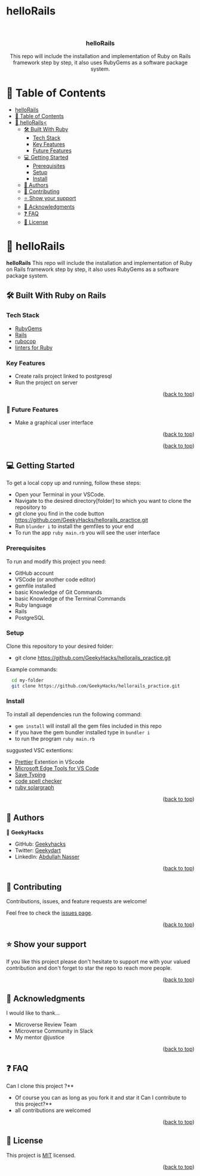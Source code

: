 # helloRails

<a name="readme-top"></a>

<div align="center">
  <br/>

  <h3><b>helloRails</b></h3>
  <p>This repo will include the installation and implementation of Ruby on Rails framework step by step, it also uses RubyGems as a software package system. </p>


</div>

# 📗 Table of Contents

- [helloRails](#helloRails)
- [📗 Table of Contents](#-table-of-contents)
- [📖 helloRails< ](#helloRails)
  - [🛠 Built With Ruby](#-built-with-ruby)
    - [Tech Stack ](#tech-stack-)
    - [Key Features ](#key-features-)
    - [Future Features ](#Future-features-)
  - [💻 Getting Started ](#-getting-started-)
    - [Prerequisites](#prerequisites)
    - [Setup](#setup)
    - [Install](#install)
  - [👥 Authors ](#-authors-)
  - [🤝 Contributing ](#-contributing-)
  - [⭐️ Show your support ](#️-show-your-support-)
  - [🙏 Acknowledgments ](#-acknowledgments-)
  - [❓ FAQ ](#-faq-)
  - [📝 License ](#-license-)

# 📖 helloRails <a name="about-project"></a>

**helloRails**
This repo will include the installation and implementation of Ruby on Rails framework step by step, it also uses RubyGems as a software package system.

## 🛠 Built With <a name="built-with-ruby">Ruby on Rails</a>

### Tech Stack <a name="tech-stack"></a>

  <ul>
    <li><a href="https://guides.rubygems.org/rubygems-basics/">RubyGems</a></li>
    <li><a href="https://guides.rubyonrails.org/getting_started.html#creating-a-new-rails-project">Rails</a> </li>
    <li><a href="https://docs.rubocop.org/rubocop/installation.html">rubocop</a></li>
    <li><a href="https://github.com/microverseinc/linters-config/tree/master/ruby">linters for Ruby</a></li>
  </ul>

### Key Features <a name="key-features">

</a>

- Create rails project linked to postgresql
- Run the project on server

<p align="right">(<a href="#readme-top">back to top</a>)</p>

### 🔭 Future Features <a name="future-features">

</a>

- Make a graphical user interface

<p align="right">(<a href="#readme-top">back to top</a>)</p>

<p align="right">(<a href="#readme-top">back to top</a>)</p>

## 💻 Getting Started <a name="getting-started"></a>

To get a local copy up and running, follow these steps:

- Open your Terminal in your VSCode.
- Navigate to the desired directory[folder] to which you want to clone the repository to
- git clone you find in the code button https://github.com/GeekyHacks/hellorails_practice.git
- Run `blunder i` to install the gemfiles to your end
- To run the app `ruby main.rb` you will see the user interface

### Prerequisites

To run and modify this project you need:

- GitHub account
- VSCode (or another code editor)
- gemfile installed
- basic Knowledge of Git Commands
- basic Knowledge of the Terminal Commands
- Ruby language
- Rails
- PostgreSQL

### Setup

Clone this repository to your desired folder:

- git clone https://github.com/GeekyHacks/hellorails_practice.git

Example commands:

```sh
  cd my-folder
  git clone https://github.com/GeekyHacks/hellorails_practice.git

```

### Install

To install all dependencies run the following command:

- `gem install` will install all the gem files included in this repo
- if you have the gem bundler installed type in `bundler i`
- to run the program `ruby main.rb`

suggusted VSC extentions:

- [Prettier](https://marketplace.visualstudio.com/items?itemName=esbenp.prettier-vscode) Extention in VScode
- [Microsoft Edge Tools for VS Code](https://marketplace.visualstudio.com/items?itemName=ms-edgedevtools.vscode-edge-devtools)
- [Save Typing](https://marketplace.visualstudio.com/items?itemName=akhail.save-typing)
- [code spell checker](https://marketplace.visualstudio.com/items?itemName=streetsidesoftware.code-spell-checker)
- [ruby solargraph](https://marketplace.visualstudio.com/items?itemName=castwide.solargraph)

<p align="right">(<a href="#readme-top">back to top</a>)</p>

## 👥 Authors <a name="authors"></a>

👤 **GeekyHacks**

- GitHub: [Geekyhacks](https://github.com/GeekyHacks)
- Twitter: [Geekydart](https://twitter.com/GeekyDart)
- LinkedIn: [Abdullah Nasser](https://www.linkedin.com/in/abdullah-nasser-711625268/)

<p align="right">(<a href="#readme-top">back to top</a>)</p>

## 🤝 Contributing <a name="contributing"></a>

Contributions, issues, and feature requests are welcome!

Feel free to check the [issues page](https://github.com/GeekyHacks/hellorails_practice/issues).

<p align="right">(<a href="#readme-top">back to top</a>)</p>

## ⭐️ Show your support <a name="support"></a>

If you like this project please don't hesitate to support me with your valued contribution and don't forget to star the repo to reach more
people.

<p align="right">(<a href="#readme-top">back to top</a>)</p>

## 🙏 Acknowledgments <a name="acknowledgements"></a>

I would like to thank...

- Microverse Review Team
- Microverse Community in Slack
- My mentor @justice

<p align="right">(<a href="#readme-top">back to top</a>)</p>

## ❓ FAQ <a name="faq"></a>

Can I clone this project ?\*\*

- Of course you can as long as you fork it and star it
  Can I contribute to this project?\*\*
- all contributions are welcomed

<p align="right">(<a href="#readme-top">back to top</a>)</p>

## 📝 License <a name="license"></a>

This project is [MIT](LICENSE) licensed.

<p align="right">(<a href="#readme-top">back to top</a>)</p>
